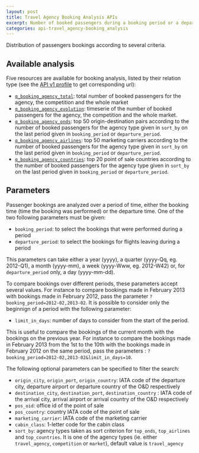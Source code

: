 ```yaml
---
layout: post
title: Travel Agency Booking Analysis APIs
excerpt: Number of booked passengers during a booking period or a departure period
categories: api-travel_agency-booking_analysis
---
```


Distribution of passengers bookings according to several criteria.

## Available analysis

Five resources are available for booking analysis, listed by their relation type (see the [API v1 profile](/api-general/2013/09/21/api-v1-profile.html) to get corresponding url):
* [`q_booking_agency_total`](/api-travel_agency-booking_analysis/2013/12/17/booking-analysis-total.html): total number of booked passengers for the agency, the competition and the whole market
* [`q_booking_agency_evolution`](/api-travel_agency-booking_analysis/2013/12/17/booking-analysis-evolution.html): timeserie of the number of booked passengers for the agency, the competition and the whole market.
* [`q_booking_agency_onds`](/api-travel_agency-booking_analysis/2013/12/17/booking-analysis-top-onds.html): top 50 origin-destination pairs according to the number of booked passengers for the agency type given in `sort_by` on the last period given in `booking_period` or `departure_period`.
* [`q_booking_agency_airlines`](/api-travel_agency-booking_analysis/2013/12/17/booking-analysis-top_airlines.html): top 50 marketing carriers according to the number of booked passengers for the agency type given in `sort_by` on the last period given in `booking_period` or `departure_period`.
* [`q_booking_agency_countries`](/api-travel_agency-booking_analysis/2013/12/17/booking-analysis-top-countries.html): top 20 point of sale countries according to the number of booked passengers for the agency type given in `sort_by` on the last period given in `booking_period` or `departure_period`.

## Parameters

Passenger bookings are analyzed over a period of time, either the booking time (time the booking was performed) or the departure time.
One of the two following parameters must be given:
* `booking_period`: to select the bookings that were performed during a period
* `departure_period`: to select the bookings for flights leaving during a period

This parameters can take either a year (yyyy), a quarter (yyyy-Qq, eg. 2012-Q1), a month (yyyy-mm), a week (yyyy-Www, eg. 2012-W42) or, for `departure_period` only, a day (yyyy-mm-dd).

To compare bookings over different periods, these parameters accept several values.
For instance to compare bookings made in February 2013 with bookings made in February 2012, pass the parameter `?booking_period=2012-02,2013-02`.
It is possible to consider only the beginnign of a period with the following parameter:

* `limit_in_days`: number of days to consider from the start of the period.

This is useful to compare the bookings of the current month with the bookings on the previous year.
For instance to compare the bookings made in February 2013 from the 1st to the 10th with the bookings made in February 2012 on the same period, pass the parameters : `?booking_period=2012-02,2013-02&limit_in_days=10`.


The following optional parameters can be specified to filter the search:
* `origin_city`, `origin_port`, `origin_country`: IATA code of the departure city, departure airport or departure country of the O&D respectively
* `destination_city`, `destination_port`, `destination_country` : IATA code of the arrival city, arrival airport or arrival country of the O&D respectively
* `pos_oid`: office id of the point of sale
* `pos_country`: country IATA code of the point of sale
* `marketing_carrier`: IATA code of the marketing carrier
* `cabin_class`: 1-letter code for the cabin class
* `sort_by`: agency types taken as sort criterion for `top_onds`, `top_airlines` and `top_countries`. It is one of the agency types (ie. either `travel_agency`, `competition` or `market`), default value is `travel_agency`
